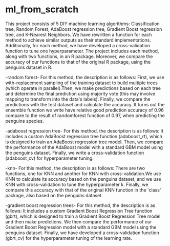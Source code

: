 # ml_from_scratch
This project consists of 5 DIY machine learning algorithms: Classification tree, Random Forest, AdaBoost regression tree, Gradient Boost regression tree, and K-Nearest Neighbors. We have rewritten a function for each method to achieve similar outputs as their standard implementations. Additionally, for each method, we have developed a cross-validation function to tune one hyperparameter. The project includes each method, along with two functions, in an R package. Moreover, we compare the accuracy of our functions to that of the original R package, using the penguins dataset in R.

-random forest-
For this method, the description is as follows: First, we use with-replacement sampling of the training dataset to build multiple trees (which operate in parallel).Then, we make predictions based on each tree and determine the final prediction using majority vote (this may involve mapping to transform into the data's labels). Finally, we compare the predictions with the test dataset and calculate the accuracy.
It turns out the ensemble function we write have relative good prediction accuracy of 0.96 compare to the result of randomforest function of  0.97, when predicting the penguins species.

-adaboost regression tree-
For this method, the description is as follows: It includes a custom AdaBoost regression tree function (adaboost_rt), which is designed to train an AdaBoost regression tree model. Then, we compare the performance of the AdaBoost model with a standard GBM model using the penguins dataset. Finally, we write a cross-validation function (adaboost_cv) for hyperparameter tuning.

-knn-
For this method, the description is as follows: There are two functions, one for KNN and another for KNN with cross-validation.We use KNN to calculate its accuracy based on the penguins dataset, and we use KNN with cross-validation to tune the hyperparameter k. Finally, we compare this accuracy with that of the original KNN function in the 'class' package, also based on the penguins dataset.

-gradient boost regression trees-
For this method, the description is as follows: It includes a custom Gradient Boost Regression Tree function (gbrt), which is designed to train a Gradient Boost Regression Tree model and then make predictions. We then compare the performance of our Gradient Boost Regression model with a standard GBM model using the penguins dataset. Finally, we have developed a cross-validation function (gbrt_cv) for the hyperparameter tuning of the learning rate.
